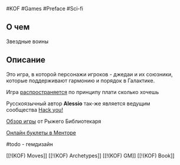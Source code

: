 #KOF #Games #Preface #Sci-fi

## О чем
Звездные воины

## Описание
Это игра, в которой персонажи игроков - джедаи и их союзники, которые поддерживают гармонию и порядок в Галактике.

Игра [распространяется](https://alessio29.itch.io/knights-of-the-force) по принципу плати сколько хочешь

Русскоязычный автор **Alessio** так-же является ведущим сообщества [Hack you!](https://vk.com/pbtahackyou)


[Обзор игры](https://vk.com/@red_librarian-knights-of-the-force) от Рыжего Библиотекаря

[Онлайн буклеты в Менторе](https://pbta.gmentor.ru/vc323cc0c55f9f5f4f50ab9af90656d54)


#todo - гемдизайн

[[!(KOF) Moves]]
[[!(KOF) Archetypes]]
[[!(KOF) GM]]
[[!(KOF) Book]]
